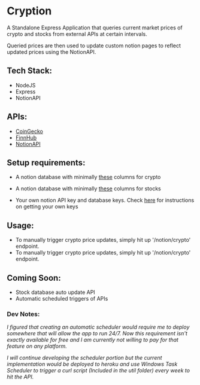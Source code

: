 # Cryption

A Standalone Express Application that queries current market prices of crypto and stocks from external APIs at certain intervals.

Queried prices are then used to update custom notion pages to reflect updated prices using the NotionAPI.

## Tech Stack:
- NodeJS
- Express
- NotionAPI

## APIs:
- [CoinGecko](https://www.coingecko.com/en/api)
- [FinnHub](https://finnhub.io/docs/api)
- [NotionAPI](https://developers.notion.com)

## Setup requirements:
- A notion database with minimally [these](https://lorenzo-adco.notion.site/a66abb2318a546bd93f20de20c2298f4?v=976b04b7193642559f8767cdaf632105) columns for crypto

- A notion database with minimally [these](https://lorenzo-adco.notion.site/5985efa693a44833b09a08d0fec30fc2?v=ced3a3efaafc4a63ab2a0505d44747bc) columns for stocks

- Your own notion API key and database keys. Check [here](https://developers.notion.com/docs/getting-started) for instructions on getting your own keys

## Usage:
- To manually trigger crypto price updates, simply hit up '/notion/crypto' endpoint.
- To manually trigger crypto price updates, simply hit up '/notion/crypto' endpoint.

## Coming Soon:
- Stock database auto update API
- Automatic scheduled triggers of APIs

### Dev Notes:
*I figured that creating an automatic scheduler would require me to deploy somewhere that will allow the app to run 24/7. Now this requirement isn't exactly available for free and I am currently not willing to pay for that feature on any platform.*

*I will continue developing the scheduler portion but the current implementation would be deployed to heroku and use Windows Task Scheduler to trigger a curl script (Included in the util folder) every week to hit the API.*
